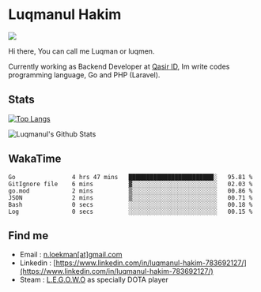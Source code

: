 
# Luqmanul Hakim

![](https://komarev.com/ghpvc/?username=luqman-v1)

Hi there, You can call me Luqman or luqmen.

Currently working as Backend Developer at [Qasir ID](https://qasir.id), Im write codes programming language, Go and PHP (Laravel).
## Stats

[![Top Langs](https://github-readme-stats.vercel.app/api/top-langs/?username=luqman-v1&layout=compact)](https://github.com/anuraghazra/github-readme-stats)

![Luqmanul's Github Stats](https://github-readme-stats.vercel.app/api?username=luqman-v1&show_icons=true)


## WakaTime 

<!--START_SECTION:waka-->

```text
Go                4 hrs 47 mins   ████████████████████████░   95.81 %
GitIgnore file    6 mins          ▓░░░░░░░░░░░░░░░░░░░░░░░░   02.03 %
go.mod            2 mins          ▒░░░░░░░░░░░░░░░░░░░░░░░░   00.86 %
JSON              2 mins          ▒░░░░░░░░░░░░░░░░░░░░░░░░   00.71 %
Bash              0 secs          ░░░░░░░░░░░░░░░░░░░░░░░░░   00.18 %
Log               0 secs          ░░░░░░░░░░░░░░░░░░░░░░░░░   00.15 %
```

<!--END_SECTION:waka-->


## Find me 

- Email : [n.loekman[at]gmail.com](mailto:n.loekman@gmail.com)
- Linkedin : [https://www.linkedin.com/in/luqmanul-hakim-783692127/](https://www.linkedin.com/in/luqmanul-hakim-783692127/)
- Steam : [L.E.G.O.W.O](https://steamcommunity.com/id/fuukmans) as specially DOTA player


